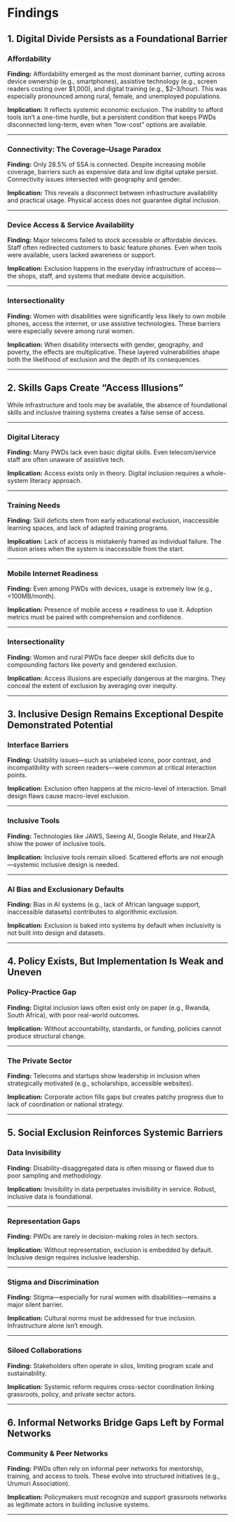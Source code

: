 <!-- markdownlint-disable MD024 -->
# Findings

## 1. Digital Divide Persists as a Foundational Barrier

### Affordability

**Finding:**
Affordability emerged as the most dominant barrier, cutting across device
ownership (e.g., smartphones), assistive technology (e.g., screen readers
costing over \$1,000), and digital training (e.g., \$2–3/hour).
This was especially pronounced among rural, female, and unemployed populations.

**Implication:**
It reflects systemic economic exclusion. The inability to afford tools isn’t a
one-time hurdle, but a persistent condition that keeps PWDs disconnected
long-term, even when “low-cost” options are available.

---

### Connectivity: The Coverage–Usage Paradox

**Finding:**
Only 28.5% of SSA is connected. Despite increasing mobile coverage, barriers
such as expensive data and low digital uptake persist. Connectivity issues
intersected with geography and gender.

**Implication:**
This reveals a disconnect between infrastructure availability and practical
usage. Physical access does not guarantee digital inclusion.

---

### Device Access & Service Availability

**Finding:**
Major telecoms failed to stock accessible or affordable devices. Staff often
redirected customers to basic feature phones. Even when tools were available,
users lacked awareness or support.

**Implication:**
Exclusion happens in the everyday infrastructure of access—the shops, staff, and
systems that mediate device acquisition.

---

### Intersectionality

**Finding:**
Women with disabilities were significantly less likely to own mobile phones,
access the internet, or use assistive technologies. These barriers were
especially severe among rural women.

**Implication:**
When disability intersects with gender, geography, and poverty, the effects
are multiplicative. These layered vulnerabilities shape both the likelihood of
exclusion and the depth of its consequences.

---

## 2. Skills Gaps Create “Access Illusions”

While infrastructure and tools may be available, the absence of foundational
skills and inclusive training systems creates a false sense of access.

---

### Digital Literacy

**Finding:**
Many PWDs lack even basic digital skills. Even telecom/service staff are often
unaware of assistive tech.

**Implication:**
Access exists only in theory. Digital inclusion requires a whole-system literacy
approach.

---

### Training Needs

**Finding:**
Skill deficits stem from early educational exclusion, inaccessible learning
spaces, and lack of adapted training programs.

**Implication:**
Lack of access is mistakenly framed as individual failure. The illusion arises
when the system is inaccessible from the start.

---

### Mobile Internet Readiness

**Finding:**
Even among PWDs with devices, usage is extremely low (e.g., <100MB/month).

**Implication:**
Presence of mobile access ≠ readiness to use it. Adoption metrics must be paired
with comprehension and confidence.

---

### Intersectionality

**Finding:**
Women and rural PWDs face deeper skill deficits due to compounding factors like
poverty and gendered exclusion.

**Implication:**
Access illusions are especially dangerous at the margins. They conceal the
extent of exclusion by averaging over inequity.

---

## 3. Inclusive Design Remains Exceptional Despite Demonstrated Potential

### Interface Barriers

**Finding:**
Usability issues—such as unlabeled icons, poor contrast, and incompatibility
with screen readers—were common at critical interaction points.

**Implication:**
Exclusion often happens at the micro-level of interaction. Small design flaws
cause macro-level exclusion.

---

### Inclusive Tools

**Finding:**
Technologies like JAWS, Seeing AI, Google Relate, and HearZA show the power of
inclusive tools.

**Implication:**
Inclusive tools remain siloed. Scattered efforts are not enough—systemic
inclusive design is needed.

---

### AI Bias and Exclusionary Defaults

**Finding:**
Bias in AI systems (e.g., lack of African language support, inaccessible
datasets) contributes to algorithmic exclusion.

**Implication:**
Exclusion is baked into systems by default when inclusivity is not built into
design and datasets.

---

## 4. Policy Exists, But Implementation Is Weak and Uneven

### Policy-Practice Gap

**Finding:**
Digital inclusion laws often exist only on paper (e.g., Rwanda, South Africa),
with poor real-world outcomes.

**Implication:**
Without accountability, standards, or funding, policies cannot produce
structural change.

---

### The Private Sector

**Finding:**
Telecoms and startups show leadership in inclusion when strategically motivated
(e.g., scholarships, accessible websites).

**Implication:**
Corporate action fills gaps but creates patchy progress due to lack of
coordination or national strategy.

---

## 5. Social Exclusion Reinforces Systemic Barriers

### Data Invisibility

**Finding:**
Disability-disaggregated data is often missing or flawed due to poor sampling
and methodology.

**Implication:**
Invisibility in data perpetuates invisibility in service. Robust, inclusive
data is foundational.

---

### Representation Gaps

**Finding:**
PWDs are rarely in decision-making roles in tech sectors.

**Implication:**
Without representation, exclusion is embedded by default. Inclusive design
requires inclusive leadership.

---

### Stigma and Discrimination

**Finding:**
Stigma—especially for rural women with disabilities—remains a major silent barrier.

**Implication:**
Cultural norms must be addressed for true inclusion. Infrastructure alone isn’t enough.

---

### Siloed Collaborations

**Finding:**
Stakeholders often operate in silos, limiting program scale and sustainability.

**Implication:**
Systemic reform requires cross-sector coordination linking grassroots, policy,
and private sector actors.

---

## 6. Informal Networks Bridge Gaps Left by Formal Networks

### Community & Peer Networks

**Finding:**
PWDs often rely on informal peer networks for mentorship, training, and access
to tools. These evolve into structured initiatives (e.g., Urumuri Association).

**Implication:**
Policymakers must recognize and support grassroots networks as legitimate actors
in building inclusive systems.

---
